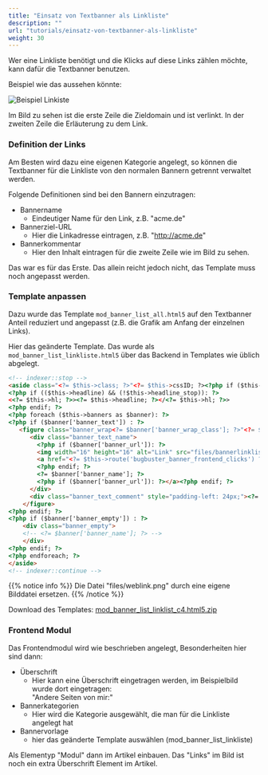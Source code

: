 ```yaml
---
title: "Einsatz von Textbanner als Linkliste"
description: ""
url: "tutorials/einsatz-von-textbanner-als-linkliste"
weight: 30
---
```


Wer eine Linkliste benötigt und die Klicks auf diese Links zählen möchte,
kann dafür die Textbanner benutzen.

Beispiel wie das aussehen könnte:

![Beispiel Linkiste](../images/banner_linkliste.de.jpg)

Im Bild zu sehen ist die erste Zeile die Zieldomain und ist verlinkt.
In der zweiten Zeile die Erläuterung zu dem Link.


### Definition der Links

Am Besten wird dazu eine eigenen Kategorie angelegt, so können die Textbanner
für die Linkliste von den normalen Bannern getrennt verwaltet werden.

Folgende Definitionen sind bei den Bannern einzutragen:

* Bannername
  * Eindeutiger Name für den Link, z.B. "acme.de"
* Bannerziel-URL
  * Hier die Linkadresse eintragen, z.B. "http://acme.de"
* Bannerkommentar
  * Hier den Inhalt eintragen für die zweite Zeile wie im Bild zu sehen.

Das war es für das Erste. Das allein reicht jedoch nicht, das Template muss
noch angepasst werden.


### Template anpassen

Dazu wurde das Template `mod_banner_list_all.html5` auf den Textbanner Anteil
reduziert und angepasst (z.B. die Grafik am Anfang der einzelnen Links).

Hier das geänderte Template. Das wurde als `mod_banner_list_linkliste.html5`
über das Backend in Templates wie üblich abgelegt.

```html
<!-- indexer::stop -->
<aside class="<?= $this->class; ?>"<?= $this->cssID; ?><?php if ($this->style): ?> style="<?= $this->style; ?>"<?php endif; ?>>
<?php if (($this->headline) && (!$this->headline_stop)): ?>
<<?= $this->hl; ?>><?= $this->headline; ?></<?= $this->hl; ?>>
<?php endif; ?>
<?php foreach ($this->banners as $banner): ?>
<?php if ($banner['banner_text']) : ?>
   <figure class="banner_wrap<?= $banner['banner_wrap_class']; ?>"<?= $banner['banner_wrap_id']; ?>>
      <div class="banner_text_name">
        <?php if ($banner['banner_url']): ?>
        <img width="16" height="16" alt="Link" src="files/bannerlinklist/weblink.png"><!-- Change here the path, file and width/height -->
        <a href="<?= $this->route('bugbuster_banner_frontend_clicks') ?>?<?= $banner['banner_key'].$banner['banner_id']; ?>" <?= $banner['banner_target']; ?> title="<?= $banner['banner_name']; ?>" >
        <?php endif; ?>
        <?= $banner['banner_name']; ?>
        <?php if ($banner['banner_url']): ?></a><?php endif; ?>
      </div>
      <div class="banner_text_comment" style="padding-left: 24px;"><?= $banner['banner_comment']; ?></div>
    </figure>
<?php endif; ?>
<?php if ($banner['banner_empty']) : ?>
	<div class="banner_empty">
	<!-- <?= $banner['banner_name']; ?> -->
	</div>
<?php endif; ?>
<?php endforeach; ?>
</aside>
<!-- indexer::continue -->
```

{{% notice info %}}
Die Datei "files/weblink.png" durch eine eigene Bilddatei ersetzen.
{{% /notice %}}


Download des Templates: [mod_banner_list_linklist_c4.html5.zip][1]


### Frontend Modul

Das Frontendmodul wird wie beschrieben angelegt, Besonderheiten hier sind dann:

* Überschrift
  * Hier kann eine Überschrift eingetragen werden, im Beispielbild wurde dort eingetragen:<br>
  "Andere Seiten von mir:"
* Bannerkategorien
  * Hier wird die Kategorie ausgewählt, die man für die Linkliste angelegt hat
* Bannervorlage
  * hier das geänderte Template auswählen (mod_banner_list_linkliste)

Als Elementyp "Modul" dann im Artikel einbauen. Das "Links" im Bild ist noch ein
extra Überschrift Element im Artikel.


[1]: https://contao.ninja/banner_modul.html?file=files/module/mod_banner_list_linklist_c4.html5.zip 
